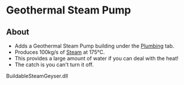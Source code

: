
# Geothermal Steam Pump

## About
* Adds a Geothermal Steam Pump building under the [Plumbing](https://oxygennotincluded.gamepedia.com/Plumbing) tab.
* Produces 100kg/s of [Steam](https://oxygennotincluded.gamepedia.com/Steam) at 175&deg;C.
* This provides a large amount of water if you can deal with the heat!
* The catch is you can't turn it off.


BuildableSteamGeyser.dll
